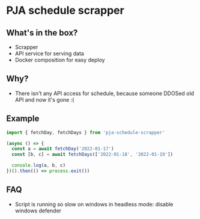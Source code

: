 # PJA schedule scrapper

## What's in the box?
 - Scrapper
 - API service for serving data
 - Docker composition for easy deploy

## Why?
 - There isn't any API access for schedule, because someone DDOSed old API and now it's gone :(

## Example

```ts
import { fetchDay, fetchDays } from 'pja-schedule-scrapper'

(async () => {
  const a = await fetchDay('2022-01-17')
  const [b, c] = await fetchDays(['2022-01-18', '2022-01-19'])

  console.log(a, b, c)
})().then(() => process.exit())
```

## FAQ
 - Script is running so slow on windows in headless mode: disable windows defender
